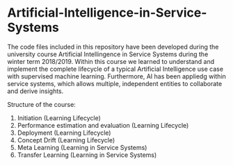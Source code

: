 # Artificial-Intelligence-in-Service-Systems

The code files included in this repository have been developed during the university course Artificial Intellingence in Service Systems during the winter term 2018/2019. Within this course we learned to understand and implement the complete lifecycle of a typical Artificial Intelligence use case with supervised machine learning. Furthermore, AI has been appliedg within service systems, which allows multiple, independent entities to collaborate and derive insights.

Structure of the course:
  1) Initiation (Learning Lifecycle)
  2) Performance estimation and evaluation (Learning Lifecycle)
  3) Deployment (Learning Lifecycle)
  4) Concept Drift (Learning Lifecycle)
  5) Meta Learning (Learning in Service Systems)
  6) Transfer Learning (Learning in Service Systems)
